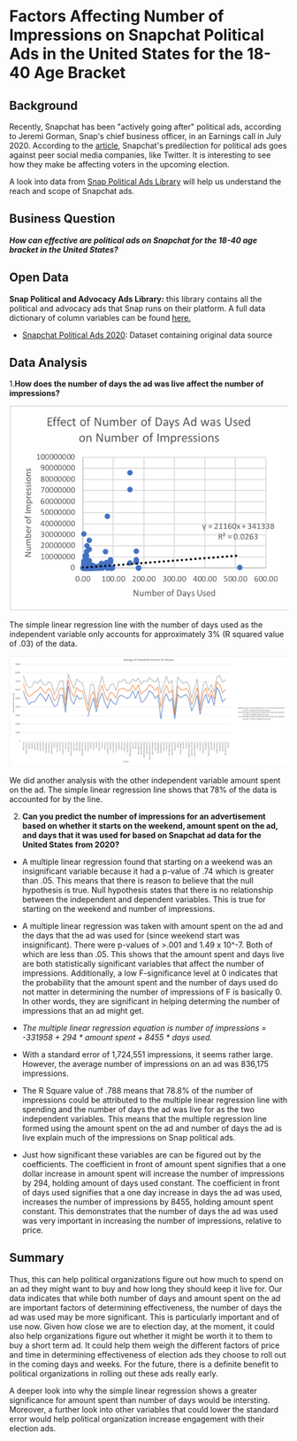 # Factors Affecting Number of Impressions on Snapchat Political Ads in the United States for the 18-40 Age Bracket 
## Background
Recently, Snapchat has been "actively going after" political ads, according to Jeremi Gorman, Snap's chief business officer, in an Earnings call in July 2020. According to the [article](https://mashable.com/article/snapchat-political-ads-q2-2020-earnings/), Snapchat's predilection for political ads goes against peer social media companies, like Twitter. It is interesting to see how they make be affecting voters in the upcoming election.

A look into data from [Snap Political Ads Library](https://www.snap.com/en-US/political-ads/) will help us understand the reach and scope of Snapchat ads.

## Business Question
___How can effective are political ads on Snapchat for the 18-40 age bracket in the United States?___

## Open Data 
__Snap Political and Advocacy Ads Library:__ this library contains all the political and advocacy ads that Snap runs on their platform. A full data dictionary of column variables can be found [here.](https://github.com/skang06/snapchat_political_ads_2020/blob/master/readme.txt)
- [Snapchat Political Ads 2020](https://github.com/skang06/snapchat_political_ads_2020/blob/master/PoliticalAds.csv): Dataset containing original data source

## Data Analysis 

1.__How does the number of days the ad was live affect the number of impressions?__

![alt text](https://github.com/skang06/snapchat_political_ads_2020/blob/master/days_used.png)

The simple linear regression line with the number of days used as the independent variable only accounts for approximately 3% (R squared value of .03) of the data.

![alt text](https://github.com/skang06/baltimore-nassau-county/blob/master/nassaupivot1.png)

We did another analysis with the other independent variable amount spent on the ad. The simple linear regression line shows that 78% of the data is accounted for by the line. 

2. __Can you predict the number of impressions for an advertisement based on whether it starts on the weekend, amount spent on the ad, and days that it was used for based on Snapchat ad data for the United States from 2020?__

- A multiple linear regression found that starting on a weekend was an insignificant variable because it had a p-value of .74 which is greater than .05. This means that there is reason to believe that the null hypothesis is true. Null hypothesis states that there is no relationship between the independent and dependent variables. This is true for starting on the weekend and number of impressions.

- A multiple linear regression was taken with amount spent on the ad and the days that the ad was used for (since weekend start was insignificant). There were p-values of >.001 and 1.49 x 10^-7. Both of which are less than .05. This shows that the amount spent and days live are both statistically significant variables that affect the number of impressions. Additionally, a low F-significance level at 0 indicates that the probability that the amount spent and the number of days used do not matter in determining the number of impressions of F is basically 0. In other words, they are significant in helping determing the number of impressions that an ad might get. 

- _The multiple linear regression equation is number of impressions = -331958 + 294 * amount spent + 8455 * days used._


- With a standard error of 1,724,551 impressions, it seems rather large. However, the average number of impressions on an ad was 836,175 impressions.

- The R Square value of .788 means that 78.8% of the number of impressions could be attributed to the multiple linear regression line with spending and the number of days the ad was live for as the two independent variables. This means that the multiple regression line formed using the amount spent on the ad and number of days the ad is live explain much of the impressions on Snap political ads. 

- Just how significant these variables are can be figured out by the coefficients. The coefficient in front of amount spent signifies that a one dollar increase in amount spent will increase the number of impressions by 294, holding amount of days used constant. The coefficient in front of days used signifies that a one day increase in days the ad was used, increases the number of impressions by 8455, holding amount spent constant. This demonstrates that the number of days the ad was used was very important in increasing the number of impressions, relative to price.

## Summary
Thus, this can help political organizations figure out how much to spend on an ad they might want to buy and how long they should keep it live for. 
Our data indicates that while both number of days and amount spent on the ad are important factors of determining effectiveness, the number of days the ad was used may be more significant. This is particularly important and of use now. Given how close we are to election day, at the moment, it could also help organizations figure out whether it might be worth it to them to buy a short term ad. It could help them weigh the different factors of price and time in determining effectiveness of election ads they choose to roll out in the coming days and weeks. For the future, there is a definite benefit to political organizations in rolling out these ads really early. 

A deeper look into why the simple linear regression shows a greater significance for amount spent than number of days would be intersting. Moreover, a further look into other variables that could lower the standard error would help political organization increase engagement with their election ads.

